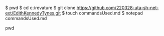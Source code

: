 $ pwd
$ cd c:/revature
$ git clone https://github.com/220328-uta-sh-net-ext/EdithKennedyTynes.git
$ touch commandsUsed.md
$ notepad commandsUsed.md




pwd
